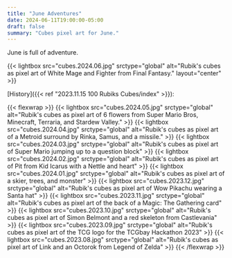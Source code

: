 ```yaml
---
title: "June Adventures"
date: 2024-06-11T19:00:00-05:00
draft: false
summary: "Cubes pixel art for June."
---
```


June is full of adventure.

{{< lightbox src="cubes.2024.06.jpg" srctype="global" alt="Rubik's cubes as pixel art of White Mage and Fighter from Final Fantasy." layout="center" >}}

[History]({{< ref "2023.11.15 100 Rubiks Cubes/index" >}}):

{{< flexwrap >}}
    {{< lightbox src="cubes.2024.05.jpg" srctype="global" alt="Rubik's cubes as pixel art of 6 flowers from Super Mario Bros, Minecraft, Terraria, and Stardew Valley." >}}
    {{< lightbox src="cubes.2024.04.jpg" srctype="global" alt="Rubik's cubes as pixel art of a Metroid surround by Rinka, Samus, and a missile." >}}
    {{< lightbox src="cubes.2024.03.jpg" srctype="global" alt="Rubik's cubes as pixel art of Super Mario jumping up to a question block" >}}
    {{< lightbox src="cubes.2024.02.jpg" srctype="global" alt="Rubik's cubes as pixel art of Pit from Kid Icarus with a Nettle and heart" >}}
    {{< lightbox src="cubes.2024.01.jpg" srctype="global" alt="Rubik's cubes as pixel art of a skier, trees, and monster" >}}
    {{< lightbox src="cubes.2023.12.jpg" srctype="global" alt="Rubik's cubes as pixel art of Wow Pikachu wearing a Santa hat" >}}
    {{< lightbox src="cubes.2023.11.jpg" srctype="global" alt="Rubik's cubes as pixel art of the back of a Magic: The Gathering card" >}}
    {{< lightbox src="cubes.2023.10.jpg" srctype="global" alt="Rubik's cubes as pixel art of Simon Belmont and a red skeleton from Castlevania" >}}
    {{< lightbox src="cubes.2023.09.jpg" srctype="global" alt="Rubik's cubes as pixel art of the TCG logo for the TCGbay Hackathon 2023" >}}
    {{< lightbox src="cubes.2023.08.jpg" srctype="global" alt="Rubik's cubes as pixel art of Link and an Octorok from Legend of Zelda" >}}
{{< /flexwrap >}}
